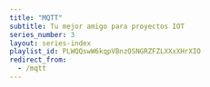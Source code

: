 ```yaml
---
title: "MQTT"
subtitle: Tu mejor amigo para proyectos IOT
series_number: 3
layout: series-index
playlist_id: PLWQQswW6kqpVBnzOSNGRZFZLXXxXHrXIO
redirect_from:
  - /mqtt
---
```

